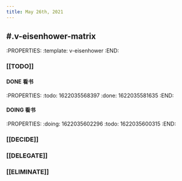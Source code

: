 ```yaml
---
title: May 26th, 2021
---
```


## #.v-eisenhower-matrix
:PROPERTIES:
:template: v-eisenhower
:END:
### [[TODO]]
#### DONE 看书
:PROPERTIES:
:todo: 1622035568397
:done: 1622035581635
:END:
#### DOING 看书
:PROPERTIES:
:doing: 1622035602296
:todo: 1622035600315
:END:
####
####
### [[DECIDE]]
####
####
####
### [[DELEGATE]]
####
####
####
### [[ELIMINATE]]
####
####
####
